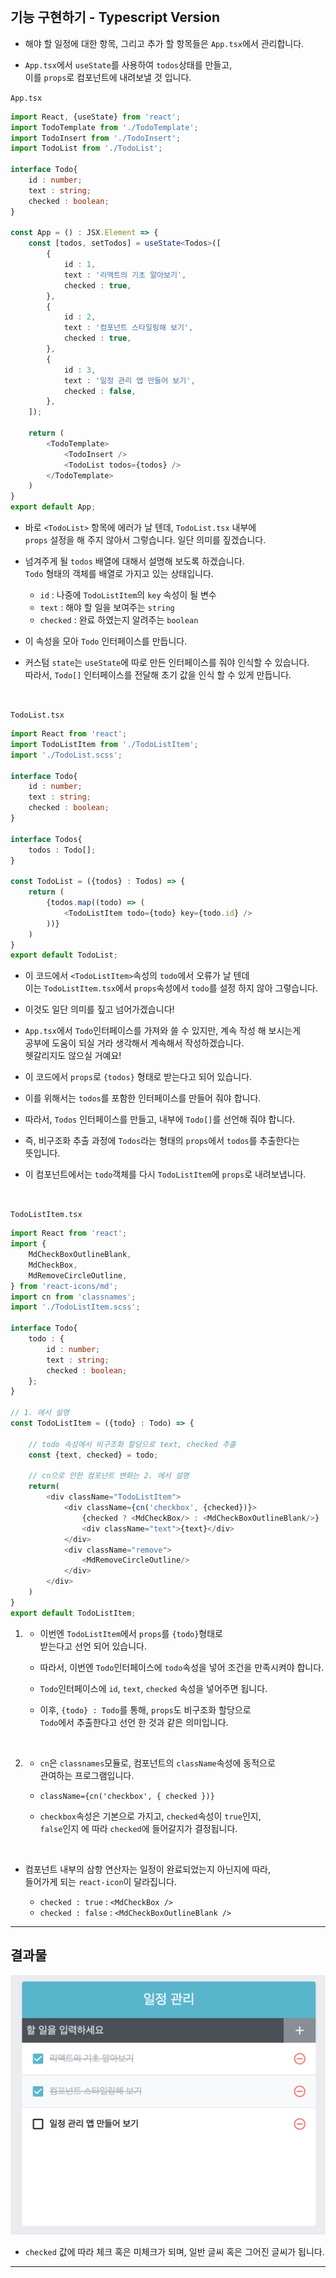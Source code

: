    <br>

## 기능 구현하기 - Typescript Version

* 해야 할 일정에 대한 항목, 그리고 추가 할 항목들은 `App.tsx`에서 관리합니다.

* `App.tsx`에서 `useState`를 사용하여 `todos`상태를 만들고,<br>
이를 `props`로 컴포넌트에 내려보낼 것 입니다.

`App.tsx`
```typescript
import React, {useState} from 'react';
import TodoTemplate from './TodoTemplate';
import TodoInsert from './TodoInsert';
import TodoList from './TodoList';

interface Todo{
    id : number;
    text : string;
    checked : boolean;
}

const App = () : JSX.Element => {
    const [todos, setTodos] = useState<Todos>([
        {
            id : 1, 
            text : '리액트의 기초 알아보기',
            checked : true,
        },
        {
            id : 2,
            text : '컴포넌트 스타일링해 보기',
            checked : true,
        },
        {
            id : 3,
            text : '일정 관리 앱 만들어 보기',
            checked : false,
        },
    ]);

    return (
        <TodoTemplate>
            <TodoInsert />
            <TodoList todos={todos} />
        </TodoTemplate>
    )
}
export default App;
```
* 바로 `<TodoList>` 항목에 에러가 날 텐데, `TodoList.tsx` 내부에<br>
`props` 설정을 해 주지 않아서 그렇습니다. 일단 의미를 짚겠습니다.

* 넘겨주게 될 `todos` 배열에 대해서 설명해 보도록 하겠습니다.<br>
`Todo` 형태의 객체를 배열로 가지고 있는 상태입니다.

    * `id` : 나중에 `TodoListItem`의 `key` 속성이 될 변수
    * `text` : 해야 할 일을 보여주는 `string`
    * `checked` : 완료 하였는지 알려주는 `boolean`

* 이 속성을 모아 `Todo` 인터페이스를 만듭니다.

* 커스텀 `state`는 `useState`에 따로 만든 인터페이스를 줘야 인식할 수 있습니다.<br>
따라서, `Todo[]` 인터페이스를 전달해 초기 값을 인식 할 수 있게 만듭니다.

   <br>

`TodoList.tsx`
```typescript
import React from 'react';
import TodoListItem from './TodoListItem';
import './TodoList.scss';

interface Todo{
    id : number;
    text : string;
    checked : boolean;
}

interface Todos{
    todos : Todo[];
}

const TodoList = ({todos} : Todos) => {
    return (
        {todos.map((todo) => (
            <TodoListItem todo={todo} key={todo.id} />
        ))}
    )
}
export default TodoList;
```
* 이 코드에서 `<TodoListItem>`속성의 `todo`에서 오류가 날 텐데<br>
이는 `TodoListItem.tsx`에서 `props`속성에서 `todo`를 설정 하지 않아 그렇습니다.

* 이것도 일단 의미를 짚고 넘어가겠습니다!

* `App.tsx`에서 `Todo`인터페이스를 가져와 쓸 수 있지만, 계속 작성 해 보시는게 <br>
공부에 도움이 되실 거라 생각해서 계속해서 작성하겠습니다.<br>
헷갈리지도 않으실 거예요!

* 이 코드에서 `props`로 `{todos}` 형태로 받는다고 되어 있습니다.

* 이를 위해서는 `todos`를 포함한 인터페이스를 만들어 줘야 합니다.

* 따라서, `Todos` 인터페이스를 만들고, 내부에 `Todo[]`를 선언해 줘야 합니다.

* 즉, 비구조화 추출 과정에 `Todos`라는 형태의 `props`에서 `todos`를 추출한다는<br>
뜻입니다.

* 이 컴포넌트에서는 `todo`객체를 다시 `TodoListItem`에 `props`로 내려보냅니다.

   <br>

`TodoListItem.tsx`
```typescript
import React from 'react';
import {
    MdCheckBoxOutlineBlank,
    MdCheckBox,
    MdRemoveCircleOutline,
} from 'react-icons/md';
import cn from 'classnames';
import './TodoListItem.scss';

interface Todo{
    todo : {
        id : number;
        text : string;
        checked : boolean;
    };
}

// 1. 에서 설명
const TodoListItem = ({todo} : Todo) => {

    // todo 속성에서 비구조화 할당으로 text, checked 추출
    const {text, checked} = todo;

    // cn으로 인한 컴포넌트 변화는 2. 에서 설명
    return(
        <div className="TodoListItem">
            <div className={cn('checkbox', {checked})}>
                {checked ? <MdCheckBox/> : <MdCheckBoxOutlineBlank/>}
                <div className="text">{text}</div>
            </div>
            <div className="remove">
                <MdRemoveCircleOutline/>
            </div>
        </div>
    )
}
export default TodoListItem;
```

1. * 이번엔 `TodoListItem`에서 `props`를 `{todo}`형태로 <br>
받는다고 선언 되어 있습니다.

    * 따라서, 이번엔 `Todo`인터페이스에 `todo`속성을 넣어 조건을 만족시켜야 합니다.

    * `Todo`인터페이스에 `id`, `text`, `checked` 속성을 넣어주면 됩니다.

    * 이후,  `{todo} : Todo`를 통해, `props`도 비구조화 할당으로 <br>
    `Todo`에서 추출한다고 선언 한 것과 같은 의미입니다.

   <br>

2. * `cn`은 `classnames`모듈로, 컴포넌트의 `className`속성에 동적으로<br>
관여하는 프로그램입니다.

    * `className={cn('checkbox', { checked })}`

    * `checkbox`속성은 기본으로 가지고, `checked`속성이 `true`인지, <br> `false`인지 에 따라 `checked`에 들어갈지가 결정됩니다.

   <br>

* 컴포넌트 내부의 삼항 연산자는 일정이 완료되었는지 아닌지에 따라, <br>
들어가게 되는 `react-icon`이 달라집니다.

    * `checked : true` : `<MdCheckBox />`
    * `checked : false` : `<MdCheckBoxOutlineBlank />`

<hr>

## 결과물

![TodoApp_5](../../../img/react-img/ch10-img/TodoApp_5.png)

* `checked` 값에 따라 체크 혹은 미체크가 되며, 일반 글씨 혹은 그어진 글씨가 됩니다.

<hr>

